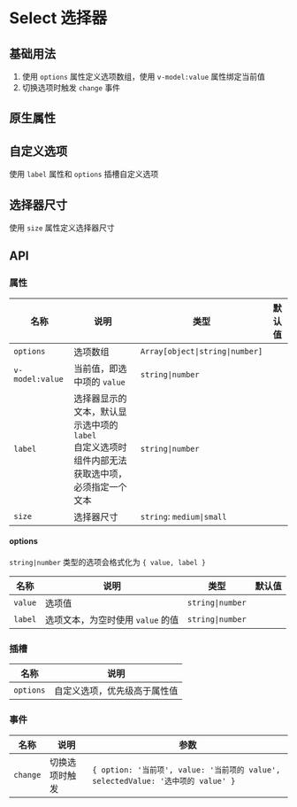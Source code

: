 # Select 选择器

## 基础用法

1. 使用 `options` 属性定义选项数组，使用 `v-model:value` 属性绑定当前值
2. 切换选项时触发 `change` 事件

<preview path="./demos/basic.vue"></preview>

## 原生属性

<preview path="./demos/native.vue"></preview>

## 自定义选项

使用 `label` 属性和 `options` 插槽自定义选项

<preview path="./demos/options.vue"></preview>

## 选择器尺寸

使用 `size` 属性定义选择器尺寸

<preview path="./demos/size.vue"></preview>

## API

### 属性

<!--@include: @/component/@parts/props-native.md-->

| 名称            | 说明                                                                                                 | 类型                            | 默认值 |
| --------------- | ---------------------------------------------------------------------------------------------------- | ------------------------------- | ------ |
| `options`       | 选项数组                                                                                             | `Array[object\|string\|number]` |        |
| `v-model:value` | 当前值，即选中项的 `value`                                                                           | `string\|number`                |        |
| `label`         | 选择器显示的文本，默认显示选中项的 `label` <br> 自定义选项时组件内部无法获取选中项，必须指定一个文本 | `string\|number`                |        |
| `size`          | 选择器尺寸                                                                                           | `string`: `medium\|small`       |        |

#### options

`string|number` 类型的选项会格式化为 `{ value, label }`

| 名称    | 说明                              | 类型             | 默认值 |
| ------- | --------------------------------- | ---------------- | ------ |
| `value` | 选项值                            | `string\|number` |        |
| `label` | 选项文本，为空时使用 `value` 的值 | `string\|number` |        |

### 插槽

| 名称      | 说明                         |
| --------- | ---------------------------- |
| `options` | 自定义选项，优先级高于属性值 |

### 事件

| 名称     | 说明           | 参数                                                                             |
| -------- | -------------- | -------------------------------------------------------------------------------- |
| `change` | 切换选项时触发 | `{ option: '当前项', value: '当前项的 value', selectedValue: '选中项的 value' }` |
